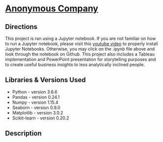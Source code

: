 # [Anonymous Company ](https://github.com/justingill/Data-Portfolio/blob/master/Anonymous%20Company/AnonymousCompany.ipynb)

## Directions
This project is ran using a Jupyter notebook. If you are not familiar on how to run a Jupyter notebook,
please visit this [youtube video](https://www.youtube.com/watch?v=o6aOqkmrrb4) to properly install Jupyter Notebooks.
Otherwise, you may click on the .ipynb file above and look through the notebook on Github. This project also includes a Tableau implementation and PowerPoint presentation for storytelling purposes and to create useful business insights to less analytically inclined people.

## Libraries & Versions Used
* Python - version 3.6.6
* Pandas - version 0.24.1
* Numpy - version 1.15.4
* Seaborn - version 0.9.0
* Matplotlib - version 3.0.2
* Scikit-learn - version 0.20.2

## Description

